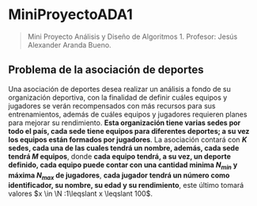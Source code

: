 # MiniProyectoADA1
> Mini Proyecto Análisis y Diseño de Algoritmos 1. Profesor: Jesús Alexander Aranda Bueno.

## Problema de la asociación de deportes
Una asociación de deportes desea realizar un análisis a fondo de su organización
deportiva, con la finalidad de definir cuáles equipos y jugadores se verán recompensados 
con más recursos para sus entrenamientos, además de cuáles equipos y jugadores requieren 
planes para mejorar su rendimiento. **Esta organización tiene varias sedes por todo el país,
cada sede tiene equipos para diferentes deportes; a su vez los equipos están formados por 
jugadores**. La asociación contará con **$K$ sedes, cada una de las cuales tendrá un nombre,
además, cada sede tendrá $M$ equipos**, donde **cada equipo tendrá, a su vez, un deporte definido,
cada equipo puede contar con una cantidad minima $N_{min}$ y máxima $N_{max}$ de jugadores**,
**cada jugador tendrá un número como identificador, su nombre, su edad y su rendimiento**, este 
último tomará valores $x \in \N :1\leqslant x \leqslant 100$.
